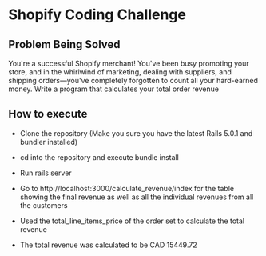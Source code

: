 # Shopify Coding Challenge

## Problem Being Solved

You're a successful Shopify merchant! You've been busy promoting your store, and in the whirlwind of marketing, dealing with suppliers, and shipping orders—you've completely forgotten to count all your hard-earned money. Write a program that calculates your total order revenue

## How to execute

* Clone the repository (Make you sure you have the latest Rails 5.0.1 and bundler installed)
* cd into the repository and execute bundle install
* Run rails server

* Go to http://localhost:3000/calculate_revenue/index for the table showing the final revenue as well as all the individual revenues from all the customers

* Used the total_line_items_price of the order set to calculate the total revenue
* The total revenue was calculated to be CAD 15449.72
